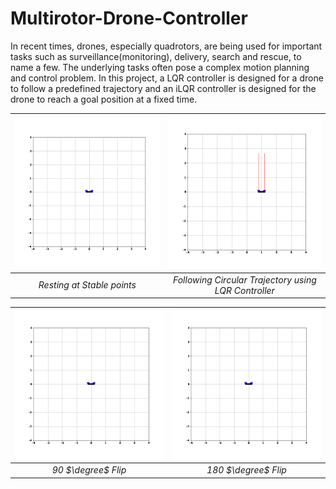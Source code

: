# Multirotor-Drone-Controller
In recent times, drones, especially quadrotors, are being used for important tasks such as surveillance(monitoring), delivery, search and rescue, to name a few. The underlying tasks often pose a complex motion planning and control problem. In this project, a LQR controller is designed for a drone to follow a predefined trajectory and an iLQR controller is designed for the drone to reach a goal position at a fixed time.

<!-- <p align = 'center'>
<img src = "assets/StablePoints.gif">
<img src = "assets/LQRController.gif">
</p>   -->

![Alt text](Assets/StablePoints.gif)|![Alt text](Assets/LQRController.gif)
 :--:|:--:
  *Resting at Stable points* |*Following Circular Trajectory using LQR Controller*

![Alt text](Assets/iLQR90.gif)|![Alt text](Assets/iLQR180.gif)
 :--:|:--:
 *90 $\degree$ Flip* |*180 $\degree$ Flip*

